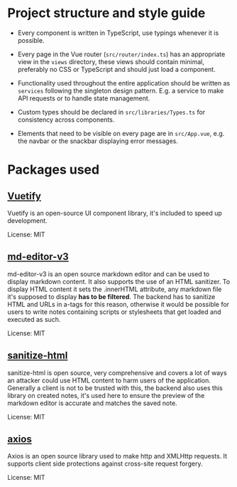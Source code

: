 # Project structure and style guide

* Every component is written in TypeScript, use typings whenever it is possible.

* Every page in the Vue router (``src/router/index.ts``) has an appropriate view in the ``views`` directory, these views should contain minimal, preferably no CSS or TypeScript and should just load a component.

* Functionality used throughout the entire application should be written as ``services`` following the singleton design pattern. E.g. a service to make API requests or to handle state management.

* Custom types should be declared in ``src/libraries/Types.ts`` for consistency across components.

* Elements that need to be visible on every page are in ``src/App.vue``, e.g. the navbar or the snackbar displaying error messages.

# Packages used

## [Vuetify](https://next.vuetifyjs.com/en/)

Vuetify is an open-source UI component library, it's included to speed up development.

License: MIT

## [md-editor-v3](https://github.com/imzbf/md-editor-v3)

md-editor-v3 is an open source markdown editor and can be used to display markdown content. It also supports the use of an HTML sanitizer.
To display HTML content it sets the .innerHTML attribute, any markdown file it's supposed to display <b>has to be filtered</b>.
The backend has to sanitize HTML and URLs in a-tags for this reason, otherwise it would be possible for users to write notes containing scripts or stylesheets that get loaded and executed as such.

License: MIT

## [sanitize-html](https://github.com/apostrophecms/sanitize-html)

sanitize-html is open source, very comprehensive and covers a lot of ways an attacker could use HTML content to harm users of the application.
Generally a client is not to be trusted with this, the backend also uses this library on created notes, it's used here to ensure the preview of the markdown editor is accurate and matches the saved note.

License: MIT

## [axios](https://github.com/axios/axios)

Axios is an open source library used to make http and XMLHttp requests. It supports client side protections against cross-site request forgery.

License: MIT
